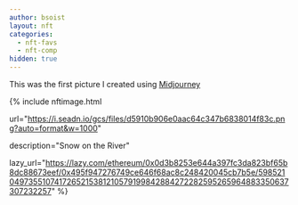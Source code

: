 ```yaml
---
author: bsoist
layout: nft
categories:
  - nft-favs
  - nft-comp
hidden: true
---
```

This was the first picture I created using <a href="https://www.midjourney.com/home/?callbackUrl=%2Fapp%2F">Midjourney</a>

{% include nftimage.html 

url="https://i.seadn.io/gcs/files/d5910b906e0aac64c347b6838014f83c.png?auto=format&w=1000" 

description="Snow on the River" 

lazy_url="https://lazy.com/ethereum/0x0d3b8253e644a397fc3da823bf65b8dc88673eef/0x495f947276749ce646f68ac8c248420045cb7b5e/5985210497355107417265215381210579199842884272282595265964883350637307232257" %}

